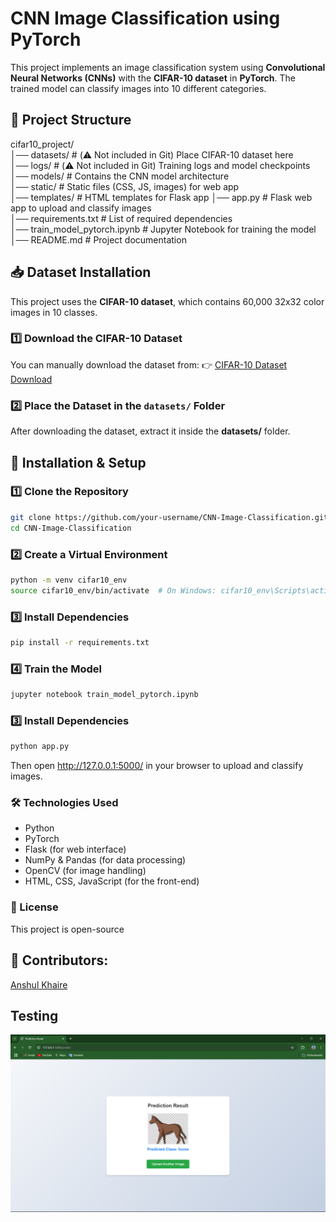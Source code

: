 # CNN Image Classification using PyTorch

This project implements an image classification system using **Convolutional Neural Networks (CNNs)** with the **CIFAR-10 dataset** in **PyTorch**. The trained model can classify images into 10 different categories.

## 📂 Project Structure
cifar10_project/ <br>
│── datasets/ # (⚠️ Not included in Git) Place CIFAR-10 dataset here <br>
│── logs/ # (⚠️ Not included in Git) Training logs and model checkpoints <br>
│── models/ # Contains the CNN model architecture <br>
│── static/ # Static files (CSS, JS, images) for web app <br>
│── templates/ # HTML templates for Flask app │── app.py # Flask web app to upload and classify images <br>
│── requirements.txt # List of required dependencies <br>
│── train_model_pytorch.ipynb # Jupyter Notebook for training the model <br>
│── README.md # Project documentation <br>


## 📥 Dataset Installation
This project uses the **CIFAR-10 dataset**, which contains 60,000 32x32 color images in 10 classes.

### **1️⃣ Download the CIFAR-10 Dataset**
You can manually download the dataset from:
👉 [CIFAR-10 Dataset Download](https://www.cs.toronto.edu/~kriz/cifar-10-python.tar.gz)

### **2️⃣ Place the Dataset in the `datasets/` Folder**
After downloading the dataset, extract it inside the **datasets/** folder.

## 🚀 Installation & Setup

### **1️⃣ Clone the Repository**
```sh
git clone https://github.com/your-username/CNN-Image-Classification.git
cd CNN-Image-Classification
```
### 2️⃣ Create a Virtual Environment
```sh
python -m venv cifar10_env
source cifar10_env/bin/activate  # On Windows: cifar10_env\Scripts\activate
```
### 3️⃣ Install Dependencies
```sh
pip install -r requirements.txt
```
### 4️⃣ Train the Model
```sh
jupyter notebook train_model_pytorch.ipynb
```

### 3️⃣ Install Dependencies
```sh
python app.py
```
Then open http://127.0.0.1:5000/ in your browser to upload and classify images.

### 🛠️ Technologies Used
* Python
* PyTorch
* Flask (for web interface)
* NumPy & Pandas (for data processing)
* OpenCV (for image handling)
* HTML, CSS, JavaScript (for the front-end)

### 📜 License
This project is open-source

## 🔹 Contributors:
[Anshul Khaire](https://github.com/anshul-dying)


## Testing
<img src="images/image.png">